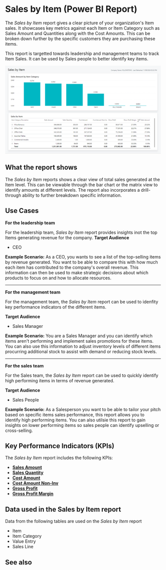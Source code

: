# Sales by Item (Power BI Report)

The _Sales by Item_ report gives a clear picture of your organization's Item sales. It showcases key metrics against each Item or Item Category such as Sales Amount and Quantities along with the Cost Amounts. This can be broken down further by the specific customers they are purchasing these items. 

This report is targetted towards leadership and management teams to track Item Sales. It can be used by Sales people to better identify key items.

![Sales by Item screenshot](/business-central/media/sales/sales-by-item.png "Sales by Item - Screenshot")

## What the report shows

The *Sales by Item* reports shows a clear view of total sales generated at the Item level. This can be viewable through the bar chart or the matrix view to identify amounts at different levels. The report also incorporates a drill-through ability to further breakdown specific information.


## Use Cases

**For the leadership team**

For the leadership team, *Sales by Item* report provides insights inot the top Items generating revenue for the company.
**Target Audience**

- CEO

**Example Scenario:** As a CEO, you wants to see a list of the top-selling items by revenue generated. You want to be able to compare this with how much each item has contributed to the company's overall revenue. This information can then be used to make strategic decisions about which products to focus on and how to allocate resources.

---

**For the management team**

For the management team, the *Sales by Item* report can be used to idenfity key performance indicators of the different items.

**Target Audience**

- Sales Manager

**Example Scenario:** You are a Sales Manager and you can identify which items aren't performing and implement sales promotions for these items. You can also use this information to adjust inventory levels of different items procurring additional stock to assist with demand or reducing stock levels.

---

**For the sales team**

For the Sales team, the *Sales by Item* report can be used to quickly identify high performing items in terms of revenue generated.

**Target Audience**

- Sales People

**Example Scenario:** As a Salesperson you want to be able to tailor your pitch based on specific items sales performance, this report allows you to identify high performing items. You can also utilsie this report to gain insights on lower performing items so sales people can identify upselling or cross-selling.

## Key Performance Indicators (KPIs)

The _Sales by Item_ report includes the following KPIs:

- [**Sales Amount**](https://github.com/microsoft/Project-Yellowstone-Documentation/edit/main/business-central/sales/sales-kpi.md#sales-amount)
- [**Sales Quantity**](https://github.com/microsoft/Project-Yellowstone-Documentation/edit/main/business-central/sales/sales-kpi.md#sales-quantity)
- [**Cost Amount**](https://github.com/microsoft/Project-Yellowstone-Documentation/edit/main/business-central/sales/sales-kpi.md#cost-amount)
- [**Cost Amount Non-Inv**](https://github.com/microsoft/Project-Yellowstone-Documentation/edit/main/business-central/sales/sales-kpi.md#cost-amount-non-inv)
- [**Gross Profit**](https://github.com/microsoft/Project-Yellowstone-Documentation/edit/main/business-central/sales/sales-kpi.md#gross-profit)
- [**Gross Profit Margin**](https://github.com/microsoft/Project-Yellowstone-Documentation/edit/main/business-central/sales/sales-kpi.md#gross-profit-margin)

## Data used in the Sales by Item report

Data from the following tables are used on the *Sales by Item* report
- Item
- Item Category
- Value Entry
- Sales Line

## See also
